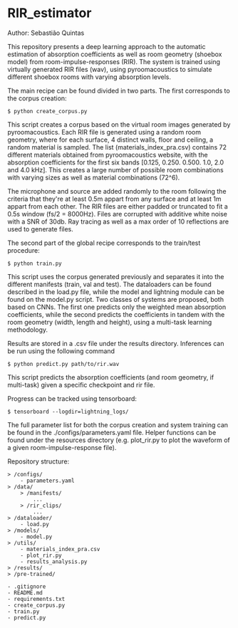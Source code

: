 # RIR_estimator

Author: Sebastião Quintas

This repository presents a deep learning approach to the automatic estimation of absorption coefficients as well as room geometry (shoebox model) from room-impulse-responses (RIR). The system is trained using virtually generated RIR files (wav), using pyroomacoustics to simulate different shoebox rooms with varying absorption levels.

The main recipe can be found divided in two parts. The first corresponds to the corpus creation: 
	
	$ python create_corpus.py

This script creates a corpus based on the virtual room images generated by pyroomacoustics. Each RIR file is generated using a random room geometry, where for each surface, 4 distinct walls, floor and ceiling, a random material is sampled. The list (materials_index_pra.csv) contains 72 different materials obtained from pyroomacoustics website, with the absorption coefficients for the first six bands [0.125, 0.250. 0.500. 1.0, 2.0 and 4.0 kHz]. This creates a large number of possible room combinations with varying sizes as well as material combinations (72^6).

The microphone and source are added randomly to the room following the criteria that they're at least 0.5m appart from any surface and at least 1m appart from each other. The RIR files are either padded or truncated to fit a 0.5s window (fs/2 = 8000Hz). Files are corrupted with additive white noise with a SNR of 30db. Ray tracing as well as a max order of 10 reflections are used to generate files.


The second part of the global recipe corresponds to the train/test procedure:
	
	$ python train.py

This script uses the corpus generated previously and separates it into the different manifests (train, val and test). The dataloaders can be found described in the load.py file, while the model and lightning module can be found on the model.py script. Two classes of systems are proposed, both based on CNNs. The first one predicts only the weighted mean absorption coefficients, while the second predicts the coefficients in tandem with the room geometry (width, length and height), using a multi-task learning methodology.

Results are stored in a .csv file under the results directory. Inferences can be run using the following command

	$ python predict.py path/to/rir.wav

This script predicts the absorption coefficients (and room geometry, if multi-task) given a specific checkpoint and rir file.

Progress can be tracked using tensorboard:

	$ tensorboard --logdir=lightning_logs/

The full parameter list for both the corpus creation and system training can be found in the ./configs/parameters.yaml file. Helper functions can be found under the resources directory (e.g. plot_rir.py to plot the waveform of a given room-impulse-response file).

Repository structure:

	> /configs/
		- parameters.yaml
	> /data/
		> /manifests/
			...
		> /rir_clips/
			...
	> /dataloader/
		- load.py
	> /models/
		- model.py
	> /utils/
		- materials_index_pra.csv
		- plot_rir.py
		- results_analysis.py
	> /results/
	> /pre-trained/

	- .gitignore
	- README.md
	- requirements.txt
	- create_corpus.py
	- train.py
	- predict.py


